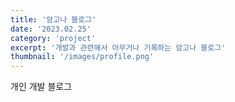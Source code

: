 ```yaml
---
title: '암고나 블로그'
date: '2023.02.25'
category: 'project'
excerpt: '개발과 관련해서 아무거나 기록하는 암고나 블로그'
thumbnail: '/images/profile.png'
---
```


개인 개발 블로그
